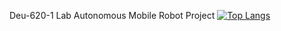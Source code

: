 Deu-620-1 Lab Autonomous Mobile Robot Project
[![Top Langs](https://github-readme-stats.vercel.app/api/top-langs/?username=J0ngWon)](https://github.com/anuraghazra/github-readme-stats)
